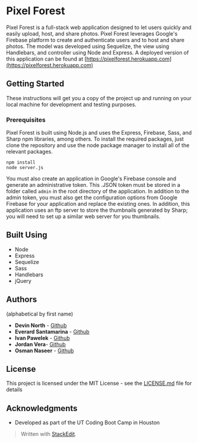 # Pixel Forest

Pixel Forest is a full-stack web application designed to let users quickly and easily upload, host, and share photos. Pixel Forest leverages Google's Firebase platform to create and authenticate users and to host and share photos. The model was developed using Sequelize, the view using Handlebars, and controller using Node and Express. A deployed version of this application can be found at [https://pixelforest.herokuapp.com](https://pixelforest.herokuapp.com)

## Getting Started

These instructions will get you a copy of the project up and running on your local machine for development and testing purposes.

### Prerequisites

Pixel Forest is built using Node.js and uses the Express, Firebase, Sass, and Sharp npm libraries, among others. To install the required packages, just clone the repository and use the node package manager to install all of the relevant packages.

```
npm install
node server.js
```

You must also create an application in Google's Firebase console and  generate an administrative token. This .JSON token must be stored in a folder called ``admin`` in the root directory of the application. In addition to the admin token, you must also get the configuration options from Google Firebase for your application and replace the existing ones. In addition, this application uses an ftp server to store the thumbnails generated by Sharp; you will need to set up a similar web server for you thumbnails.

## Built Using

* Node
* Express
* Sequelize
* Sass
* Handlebars
* jQuery

## Authors
(alphabetical by first name)

* **Devin North** - [Github](https://github.com/dvnnorth)
* **Everard Santamarina** - [Github](https://github.com/lokibeat)
* **Ivan Pawelek** - [Github](https://github.com/ipawelek)
* **Jordan Vera**- [Github](https://github.com/JordanVera)
* **Osman Naseer** - [Github](https://github.com/onaseer07)

## License

This project is licensed under the MIT License - see the [LICENSE.md](LICENSE.md) file for details

## Acknowledgments

* Developed as part of the UT Coding Boot Camp in Houston


> Written with [StackEdit](https://stackedit.io/).
